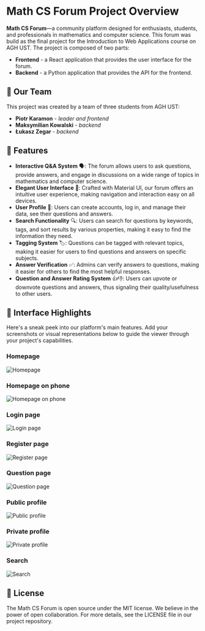 # Math CS Forum Project Overview

**Math CS Forum**—a community platform designed for enthusiasts, students, and professionals in mathematics and
computer science.
This forum was build as the final project for the Introduction to Web Applications course on AGH UST.
The project is composed of two parts:
- **Frontend** - a React application that provides the user interface for the forum.
- **Backend** - a Python application that provides the API for the frontend.

## 🤝 Our Team

This project was created by a team of three students from AGH UST:
- **Piotr Karamon** - *leader and frontend*
- **Maksymilian Kowalski** - *backend*
- **Łukasz Zegar** - *backend*

## 🚀 Features

- **Interactive Q&A System** 🗣️: The forum allows users to ask questions, provide answers, and engage in discussions on a wide range of topics in mathematics and computer science.
- **Elegant User Interface** 🎨: Crafted with Material UI, our forum offers an intuitive user experience, making navigation and interaction easy on all devices.
- **User Profile** 👤: Users can create accounts, log in, and manage their data, see their questions and answers.
- **Search Functionality** 🔍: Users can search for questions by keywords, tags, and sort results by various properties, making it easy to find the information they need.
- **Tagging System** 🏷️: Questions can be tagged with relevant topics, making it easier for users to find questions and answers on specific subjects.
- **Answer Verification** ✅: Admins can verify answers to questions, making it easier for others to find the most helpful responses.
- **Question and Answer Rating System** 👍👎: Users can upvote or downvote questions and answers, thus signaling their quality/usefulness to other users.

## 📸 Interface Highlights

Here's a sneak peek into our platform's main features. Add your screenshots or visual representations below to guide the viewer through your project's capabilities.

### Homepage
![Homepage](./images/homepage.png)

### Homepage on phone
![Homepage on phone](./images/homepage-phone.png)

### Login page
![Login page](./images/login.png)

### Register page
![Register page](./images/register.png)

### Question page
![Question page](./images/question.png)

### Public profile
![Public profile](./images/public-profile.png)

### Private profile
![Private profile](./images/private-profile.png)
### Search
![Search](./images/search.png)

## 📜 License

The Math CS Forum is open source under the MIT license. We believe in the power of open collaboration. For more details, see the LICENSE file in our project repository.

